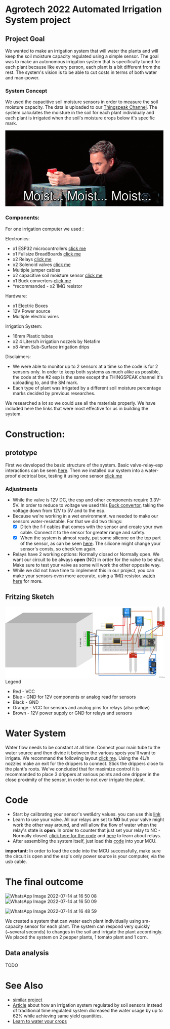 # Agrotech 2022 Automated Irrigation System project
## Project Goal
We wanted to make an irrigation system that will water the plants and will keep the soil moisture capacity regulated using a simple sensor.
The goal was to make an autonomous irrigation system that is specifically tuned for each plant because like every person, each plant is a bit different from the rest. The system's vision is to be able to cut costs in terms of both water and man-power.

### System Concept
We used the capacitive soil moisture sensors in order to measure the soil moisture capacity. The data is uploaded to our [Thingspeak Channel](https://thingspeak.com/channels/1757836). The system calculates the moisture in the soil for each plant individualy and each plant is irrigated when the soil's moisture drops below it's specific mark.

![](https://github.com/vitoska26/agrotech_project/blob/main/Extras/73TI.gif)

### Components:


For one irrigation computer we used :

Electronics:

* x1 ESP32 microcontrollers [click me](https://randomnerdtutorials.com/getting-started-with-esp32/)
* x1 Fullsize BreadBoards [click me](https://learn.sparkfun.com/tutorials/how-to-use-a-breadboard)
* x2 Relays [click me](https://randomnerdtutorials.com/esp32-relay-module-ac-web-server/)
* x2 Solenoid valves [click me](https://bc-robotics.com/tutorials/controlling-a-solenoid-valve-with-arduino/)
* Multiple jumper cables
* x2 capacitive soil moisture sensor [click me](https://esp32io.com/tutorials/esp32-soil-moisture-sensor)
* x1 Buck converters [click me](https://www.youtube.com/watch?v=TNR57IjVplY)
* *recommanded - x2 1MΩ resistor  

Hardware:

* x1 Electric Boxes
* 12V Power source
* Multiple electric wires

Irrigation System:

* 16mm Plastic tubes 
* x2 4 Liters/h irrigation nozzels by Netafim
* x8 4mm Sub-Surface irrigation drips

Disclaimers:
* We were able to monitor up to 2 sensors at a time so the code is for 2 sensors only. In order to keep both systems as much alike as possible, the code at the #2 esp is the same except the THINGSPEAK channel it's uploading to, and the SM mark.
* Each type of plant was irrigated by a different soil moisture percentage marks decided by previous researches.

We researched a lot so we could use all the materials properly. We have included here the links that were most effective for us in building the system.

# Construction:

## prototype
First we developed the basic structure of the system. Basic valve-relay-esp interactions can be seen [here](https://github.com/vitoska26/agrotech_project/blob/main/Images/basic%20circuit.jpeg).
Then we installed our system into a water-proof electrical box, testing it using one sensor [click me](https://github.com/vitoska26/agrotech_project/blob/main/Images/first%20prototype.jpeg)
### Adjustments
* While the valve is 12V DC, the esp and other components require 3.3V-5V. In order to reduce to voltage we used this [Buck convertor](https://www.youtube.com/watch?v=TNR57IjVplY), taking the voltage down from 12V to 5V and to the esp.
* Because we're working in a wet environment, we needed to make our sensors water-resistable. For that we did two things:
  - [x] Ditch the f-f cables that comes with the sensor and create your own cable. Connect it to the sensor for greater range and safety. 
  - [x] When the system is almost ready, put some silicone on the top part of the sensor, as can be seen [here](https://github.com/vitoska26/agrotech_project/blob/main/Images/Corn%20Plant.jpeg). The silicone might change your sensor's consts, so check'em again.
* Relays have 2 working options: Normally closed or Normally open. We want our circuit to be always **open** (NO) in order for the valve to be shut. Make sure to test your valve as some will work the other opposite way. 
* While we did not have time to implement this in our project, you can make your sensors even more accurate, using a 1MΩ resistor. [watch here](https://www.youtube.com/watch?v=IGP38bz-K48&t=1s) for more. 

## Fritzing Sketch
![](https://github.com/vitoska26/agrotech_project/blob/main/Extras/fritzing_bb.png)
Legend
  * Red - VCC
  * Blue - GND for 12V components or analog read for sensors
  * Black - GND
  * Orange - VCC for sensors and analog pins for relays (also yellow)
  * Brown - 12V power supply or GND for relays and sensors
# Water System
Water flow needs to be constant at all time. Connect your main tube to the water source and then divide it between the various spots you'll want to irrigate. We recommand the following layout [click me](https://github.com/vitoska26/agrotech_project/blob/main/Images/irrigation%20layout.jpeg).
Using the 4L/h nozzles make an exit for the drippers to connect. Stick the drippers close to the plant's roots. We've concluded that for maximize control it is recommanded to place 3 drippers at various points and one dripper in the close proximity of the sensor, in order to not over irrigate the plant.

# Code
* Start by calibrating your sensor's wet&dry values. you can use this [link](https://github.com/vitoska26/agrotech_project/blob/main/Code/soil_moisture_sensor_calibrating.ino)
* Learn to use your valve. All our relays are set to **NO** but your valve might work the other way around, and will allow the flow of water when the relay's state is **open**. In order to counter that just set your relay to NC - Normally closed. [click here for the code](https://github.com/vitoska26/agrotech_project/blob/main/Code/RELAY_sketch.ino) and [here](https://www.youtube.com/watch?v=zIHPogas1cU) to learn about relays.  
* After assembling the system itself, just load this [code](https://github.com/vitoska26/agrotech_project/blob/main/Code/Sensor_Controlled_Irrigation_System.ino) into your MCU. 

**important:** In order to load the code into the MCU successfully, make sure the circuit is open and the esp's only power source is your computer, via the usb cable. 

# The final outcome

![WhatsApp Image 2022-07-14 at 16 50 08](https://user-images.githubusercontent.com/91986255/179002137-ef69bb09-e792-4f0a-be5d-d7007f262c5a.jpeg)
![WhatsApp Image 2022-07-14 at 16 50 09](https://user-images.githubusercontent.com/91986255/179002213-14f661ef-38e4-4d9a-a6d1-49d43fabdad2.jpeg)


![WhatsApp Image 2022-07-14 at 16 48 59](https://user-images.githubusercontent.com/91986255/179002364-831d9659-e40f-41da-9dff-58a7027fa39f.jpeg)

We created a system that can water each plant individually using sm-capacity sensor for each plant. The system can respond very quickly (~several seconds) to changes in the soil and irrigate the plant accordingly.
We placed the system on 2 pepper plants, 1 tomato plant and 1 corn.

## Data analysis
TODO

# See Also
* [similar project](https://www.researchgate.net/publication/332254393_AUTOMATIC_WATERING_DEVICE_FOR_TOMATO_USING_SOIL_MOISTURE_SENSOR)
* [Article](https://www.researchgate.net/publication/239848253_Irrigation_Scheduling_for_Green_Bell_Peppers_Using_Capacitance_Soil_Moisture_Sensors) about how an irrigation system regulated by soil sensors instead of traditionial time regulated system dicreased the water usage by up to 62% while achieving same yield quantities.
* [Learn to water your crops](https://www.delmhorst.com/blog/whats-the-ideal-moisture-level-for-soil-to-grow-crops) 
